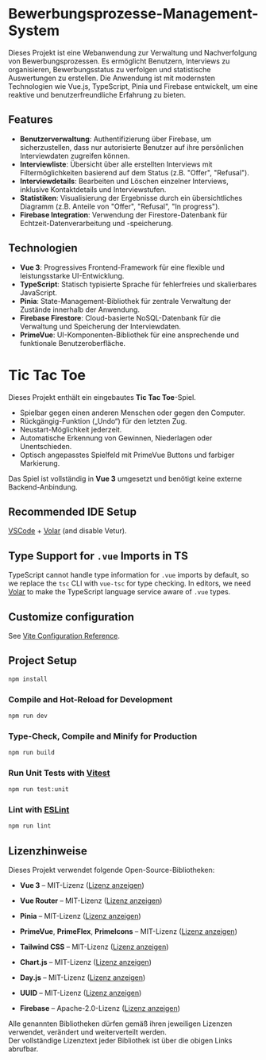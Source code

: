 # Bewerbungsprozesse-Management-System

Dieses Projekt ist eine Webanwendung zur Verwaltung und Nachverfolgung von Bewerbungsprozessen. Es ermöglicht Benutzern, Interviews zu organisieren, Bewerbungsstatus zu verfolgen und statistische Auswertungen zu erstellen. Die Anwendung ist mit modernsten Technologien wie Vue.js, TypeScript, Pinia und Firebase entwickelt, um eine reaktive und benutzerfreundliche Erfahrung zu bieten.

## Features

- **Benutzerverwaltung**: Authentifizierung über Firebase, um sicherzustellen, dass nur autorisierte Benutzer auf ihre persönlichen Interviewdaten zugreifen können.
- **Interviewliste**: Übersicht über alle erstellten Interviews mit Filtermöglichkeiten basierend auf dem Status (z.B. "Offer", "Refusal").
- **Interviewdetails**: Bearbeiten und Löschen einzelner Interviews, inklusive Kontaktdetails und Interviewstufen.
- **Statistiken**: Visualisierung der Ergebnisse durch ein übersichtliches Diagramm (z.B. Anteile von "Offer", "Refusal", "In progress").
- **Firebase Integration**: Verwendung der Firestore-Datenbank für Echtzeit-Datenverarbeitung und -speicherung.

## Technologien

- **Vue 3**: Progressives Frontend-Framework für eine flexible und leistungsstarke UI-Entwicklung.
- **TypeScript**: Statisch typisierte Sprache für fehlerfreies und skalierbares JavaScript.
- **Pinia**: State-Management-Bibliothek für zentrale Verwaltung der Zustände innerhalb der Anwendung.
- **Firebase Firestore**: Cloud-basierte NoSQL-Datenbank für die Verwaltung und Speicherung der Interviewdaten.
- **PrimeVue**: UI-Komponenten-Bibliothek für eine ansprechende und funktionale Benutzeroberfläche.

# Tic Tac Toe

Dieses Projekt enthält ein eingebautes **Tic Tac Toe**-Spiel.

- Spielbar gegen einen anderen Menschen oder gegen den Computer.
- Rückgängig-Funktion („Undo“) für den letzten Zug.
- Neustart-Möglichkeit jederzeit.
- Automatische Erkennung von Gewinnen, Niederlagen oder Unentschieden.
- Optisch angepasstes Spielfeld mit PrimeVue Buttons und farbiger Markierung.

Das Spiel ist vollständig in **Vue 3** umgesetzt und benötigt keine externe Backend-Anbindung.

## Recommended IDE Setup

[VSCode](https://code.visualstudio.com/) + [Volar](https://marketplace.visualstudio.com/items?itemName=Vue.volar) (and disable Vetur).

## Type Support for `.vue` Imports in TS

TypeScript cannot handle type information for `.vue` imports by default, so we replace the `tsc` CLI with `vue-tsc` for type checking. In editors, we need [Volar](https://marketplace.visualstudio.com/items?itemName=Vue.volar) to make the TypeScript language service aware of `.vue` types.

## Customize configuration

See [Vite Configuration Reference](https://vitejs.dev/config/).

## Project Setup

```sh
npm install
```

### Compile and Hot-Reload for Development

```sh
npm run dev
```

### Type-Check, Compile and Minify for Production

```sh
npm run build
```

### Run Unit Tests with [Vitest](https://vitest.dev/)

```sh
npm run test:unit
```

### Lint with [ESLint](https://eslint.org/)

```sh
npm run lint
```

## Lizenzhinweise

Dieses Projekt verwendet folgende Open-Source-Bibliotheken:

- **Vue 3** – MIT-Lizenz ([Lizenz anzeigen](https://github.com/vuejs/core/blob/main/LICENSE))

- **Vue Router** – MIT-Lizenz ([Lizenz anzeigen](https://github.com/vuejs/router/blob/main/LICENSE))

- **Pinia** – MIT-Lizenz ([Lizenz anzeigen](https://github.com/vuejs/pinia/blob/v2/LICENSE))

- **PrimeVue**, **PrimeFlex**, **PrimeIcons** – MIT-Lizenz ([Lizenz anzeigen](https://github.com/primefaces/primevue/blob/master/LICENSE.md))

- **Tailwind CSS** – MIT-Lizenz ([Lizenz anzeigen](https://github.com/tailwindlabs/tailwindcss/blob/master/LICENSE))

- **Chart.js** – MIT-Lizenz ([Lizenz anzeigen](https://github.com/chartjs/Chart.js/blob/master/LICENSE.md))

- **Day.js** – MIT-Lizenz ([Lizenz anzeigen](https://github.com/iamkun/dayjs/blob/dev/LICENSE))

- **UUID** – MIT-Lizenz ([Lizenz anzeigen](https://github.com/uuidjs/uuid/blob/main/LICENSE.md))

- **Firebase** – Apache-2.0-Lizenz ([Lizenz anzeigen](https://github.com/firebase/firebase-js-sdk/blob/main/LICENSE))

Alle genannten Bibliotheken dürfen gemäß ihren jeweiligen Lizenzen verwendet, verändert und weiterverteilt werden.  
Der vollständige Lizenztext jeder Bibliothek ist über die obigen Links abrufbar.
